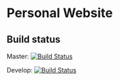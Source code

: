 # Personal Website

## Build status

Master: [![Build Status](https://travis-ci.org/DBaker85/space.svg?branch=master)](https://travis-ci.org/DBaker85/space)

Develop: [![Build Status](https://travis-ci.org/DBaker85/space.svg?branch=origin%2Fdevelop)](https://travis-ci.org/DBaker85/space)
